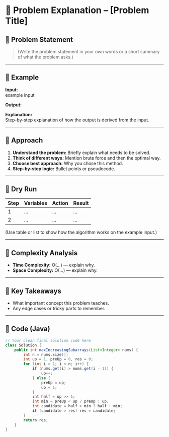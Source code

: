 # 🧠 Problem Explanation – [Problem Title]

## 📌 Problem Statement
> (Write the problem statement in your own words or a short summary of what the problem asks.)

---

## 🧮 Example
**Input:**  
example input

**Output:**  

**Explanation:**  
Step-by-step explanation of how the output is derived from the input.

---

## 🧭 Approach
1. **Understand the problem:** Briefly explain what needs to be solved.  
2. **Think of different ways:** Mention brute force and then the optimal way.  
3. **Choose best approach:** Why you chose this method.  
4. **Step-by-step logic:** Bullet points or pseudocode.

---

## 🧠 Dry Run
| Step | Variables | Action | Result |
|------|-----------|--------|--------|
| 1    | ...       | ...    | ...    |
| 2    | ...       | ...    | ...    |

(Use table or list to show how the algorithm works on the example input.)

---

## 🧮 Complexity Analysis
- **Time Complexity:** O(…) — explain why.  
- **Space Complexity:** O(…) — explain why.

---

## 🧠 Key Takeaways
- What important concept this problem teaches.
- Any edge cases or tricky parts to remember.

---

## 🧾 Code (Java)
```java
// Your clean final solution code here
class Solution {
    public int maxIncreasingSubarrays(List<Integer> nums) {
        int n = nums.size();
        int up = 1, preUp = 0, res = 0;
        for (int i = 1; i < n; i++) {
            if (nums.get(i) > nums.get(i - 1)) {
                up++;
            } else {
                preUp = up;
                up = 1;
            }
            int half = up >> 1;
            int min = preUp < up ? preUp : up;
            int candidate = half > min ? half : min;
            if (candidate > res) res = candidate;
        }
        return res;
    }
}